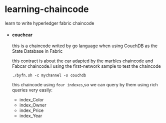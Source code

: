 # learning-chaincode
learn to write hyperledger fabric chaincode

- #### couchcar

  this is a chaincode writed by go language when using CouchDB  as the State Database in Fabric

  this contract is about  the car adapted by the marbles chaincode and Fabcar chaincode.I using the first-network sample to test the chaincode

  `./byfn.sh -c mychannel -s couchdb` 

  this chaincode using `four indexes`,so we can query by them using rich queries very easily:

  - index_Color
  - index_Owner
  - index_Price
  - index_Year

  